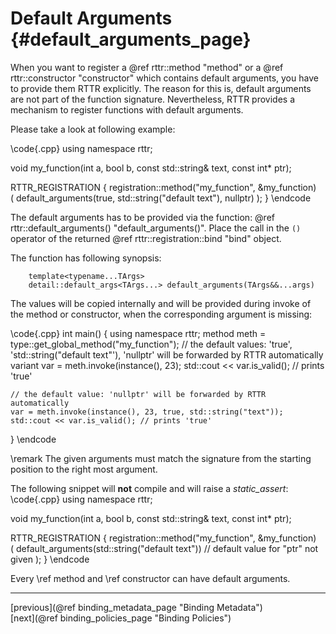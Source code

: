 Default Arguments {#default_arguments_page}
=================

When you want to register a @ref rttr::method "method" or a @ref rttr::constructor "constructor" which contains default arguments,
you have to provide them RTTR explicitly. 
The reason for this is, default arguments are not part of the function signature.
Nevertheless, RTTR provides a mechanism to register functions with default arguments.

Please take a look at following example:

\code{.cpp}
using namespace rttr;

void my_function(int a, bool b, const std::string& text, const int* ptr);

RTTR_REGISTRATION
{
    registration::method("my_function", &my_function)   
                  (
                      default_arguments(true, std::string("default text"), nullptr)
                  );
}
\endcode

The default arguments has to be provided via the function: @ref rttr::default_arguments() "default_arguments()".
Place the call in the `()` operator of the returned @ref rttr::registration::bind "bind" object.

The function has following synopsis:
~~~~{.cpp}
    template<typename...TArgs>
    detail::default_args<TArgs...> default_arguments(TArgs&&...args)
~~~~
The values will be copied internally and will be provided during invoke of the method or constructor,
when the corresponding argument is missing:

\code{.cpp}
int main()
{
    using namespace rttr;
    method meth = type::get_global_method("my_function");
    // the default values: 'true', 'std::string("default text"'), 'nullptr' will be forwarded by RTTR automatically
    variant var = meth.invoke(instance(), 23);
    std::cout << var.is_valid(); // prints 'true'

    // the default value: 'nullptr' will be forwarded by RTTR automatically
    var = meth.invoke(instance(), 23, true, std::string("text"));
    std::cout << var.is_valid(); // prints 'true'
}
\endcode

\remark The given arguments must match the signature from the starting position to the right most argument.

The following snippet will **not** compile and will raise a *static_assert*:
\code{.cpp}
using namespace rttr;

void my_function(int a, bool b, const std::string& text, const int* ptr);

RTTR_REGISTRATION
{
    registration::method("my_function", &my_function)   
    (
        default_arguments(std::string("default text")) // default value for "ptr" not given
    );
}
\endcode

Every \ref method and \ref constructor can have default arguments.

<hr>

<div type="button" class="btn btn-default">[previous](@ref binding_metadata_page "Binding Metadata")</div><div class="btn btn-default">[next](@ref binding_policies_page "Binding Policies")</div>
